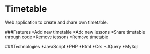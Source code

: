 # Timetable
Web application to create and share own timetable.

###Features
*Add new timetable
*Add new lessons 
*Share timetable through code
*Remove lessons
*Remove timetable

###Technologies
*JavaScript
*PHP
*Html
*Css
*JQuery
*MySql
